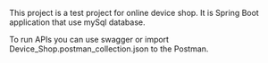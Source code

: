 This project is a test project for online device shop.
It is Spring Boot application that use mySql database.

To run APIs you can use swagger or import Device_Shop.postman_collection.json to the Postman.

